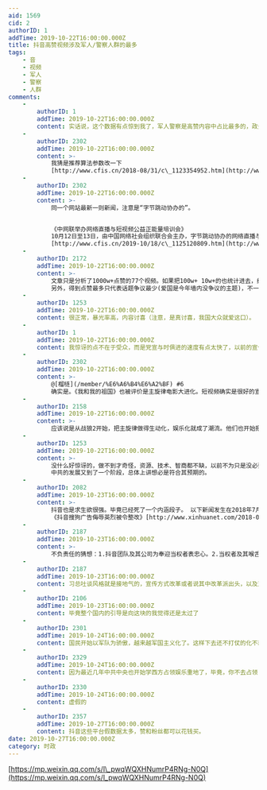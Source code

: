```yaml
---
aid: 1569
cid: 2
authorID: 1
addTime: 2019-10-22T16:00:00.000Z
title: 抖音高赞视频涉及军人/警察人群的最多
tags:
    - 音
    - 视频
    - 军人
    - 警察
    - 人群
comments:
    -
        authorID: 1
        addTime: 2019-10-22T16:00:00.000Z
        content: 实话说，这个数据有点惊到我了，军人警察是高赞内容中占比最多的，政务号和官媒号占据大半抖音高赞内容。
    -
        authorID: 2302
        addTime: 2019-10-22T16:00:00.000Z
        content: >-
            我猜是推荐算法参数改一下
            [http://www.cfis.cn/2018-08/31/c\_1123354952.htm](http://www.cfis.cn/2018-08/31/c_1123354952.htm)
    -
        authorID: 2302
        addTime: 2019-10-22T16:00:00.000Z
        content: >-
            同一个网站最新一则新闻，注意是“字节跳动协办的”。


            《中网联举办网络直播与短视频公益正能量培训会》
            10月12日至13日，由中国网络社会组织联合会主办，字节跳动协办的网络直播与短视频公益正能量培训会在石家庄举行,中网联秘书长赵晖出席开班式并致辞。开班式由中网联副秘书长张勇主持。
            [http://www.cfis.cn/2019-10/18/c\_1125120809.htm](http://www.cfis.cn/2019-10/18/c_1125120809.htm)
    -
        authorID: 2172
        addTime: 2019-10-22T16:00:00.000Z
        content: >-
            文章只是分析了1000w+点赞的77个视频。如果把100w+ 10w+的也统计进去，结果不一定是这样。
            另外，得到点赞最多只代表话题争议最少(爱国是今年墙内没争议的主题)，不一定代表关注最多。用户花在其他话题上的时间可能更多，但点赞分散。
    -
        authorID: 1253
        addTime: 2019-10-22T16:00:00.000Z
        content: 很正常，暴光率高，内容讨喜（注意，是真讨喜，我国大众就爱这口）。
    -
        authorID: 1
        addTime: 2019-10-22T16:00:00.000Z
        content: 我惊讶的点不在于受众，而是党宣与时俱进的速度有点太快了，以前的宣传方式生硬、古板、枯燥，现在居然这么接地气，也是刮目……
    -
        authorID: 2302
        addTime: 2019-10-22T16:00:00.000Z
        content: >-
            @[榴梿](/member/%E6%A6%B4%E6%A2%BF) #6
            确实是。《我和我的祖国》也被评价是主旋律电影大进化。短视频确实是很好的宣传媒体，特别适合不动脑子的受众。
    -
        authorID: 2158
        addTime: 2019-10-22T16:00:00.000Z
        content: >-
            应该说是从战狼2开始，把主旋律做得生动化，娱乐化就成了潮流。他们也开始把网文里的套路和短视频中的洗脑元素融入到主旋律宣传中，一边收紧审查和题材，一边吸取过去流行文化套路的模式创作出一批大众喜爱的“样板戏”。然后会发生什么，我就不得而知了。
    -
        authorID: 1253
        addTime: 2019-10-22T16:00:00.000Z
        content: >-
            没什么好惊讶的，做不到才奇怪，资源、技术、智商都不缺，以前不为只是没必要、不合适。
            中共的发展又到了一个阶段，总体上讲想必是符合其预期的。
    -
        authorID: 2082
        addTime: 2019-10-23T16:00:00.000Z
        content: >-
            抖音也是求生欲很强。毕竟已经死了一个内涵段子。 以下新闻发生在2018年7月2日，仅仅1年多前的事，仿佛已经很久远。
            《抖音搜狗广告侮辱英烈被令整改》[http://www.xinhuanet.com/2018-07/02/c\_1123063231.htm](http://www.xinhuanet.com/2018-07/02/c_1123063231.htm)
    -
        authorID: 2187
        addTime: 2019-10-23T16:00:00.000Z
        content: >-
            不负责任的猜想：1.抖音团队及其公司为奉迎当权者表忠心。2.当权者及其喉舌要求各大平台提高官媒的涉政内容权重。3.大众将点赞转发评论等网络参与行为是为爱国的提现，以此抒发爱国情感避免压抑。4.大众向其社交圈展现其具有爱国的内涵，追求获取他人认同。5.大小v蹭热点获取更多关注度以及增、加所营运账户的爱国属性。
    -
        authorID: 2187
        addTime: 2019-10-23T16:00:00.000Z
        content: 习总吐谈风格就是接地气的，宣传方式改革或者说其中改革派出头，以及对网络生活全方位的渗透也在情理之中。
    -
        authorID: 2106
        addTime: 2019-10-23T16:00:00.000Z
        content: 毕竟整个国内的引导是向这块的我觉得还是太过了
    -
        authorID: 2301
        addTime: 2019-10-24T16:00:00.000Z
        content: 国民开始以军队为骄傲，越来越军国主义化了。这样下去还不打仗的化不就要走苏联的老路了吗。。
    -
        authorID: 2329
        addTime: 2019-10-24T16:00:00.000Z
        content: 因为最近几年中共中央也开始学西方占领娱乐重地了，毕竟，你不去占领，敌人就会去占领
    -
        authorID: 2330
        addTime: 2019-10-24T16:00:00.000Z
        content: 虚假的
    -
        authorID: 2357
        addTime: 2019-10-27T16:00:00.000Z
        content: 抖音这些平台假数据太多，赞和粉丝都可以花钱买。
date: 2019-10-27T16:00:00.000Z
category: 时政
---
```


[https://mp.weixin.qq.com/s/l\_pwqWQXHNumrP4RNg-N0Q](https://mp.weixin.qq.com/s/l_pwqWQXHNumrP4RNg-N0Q)
